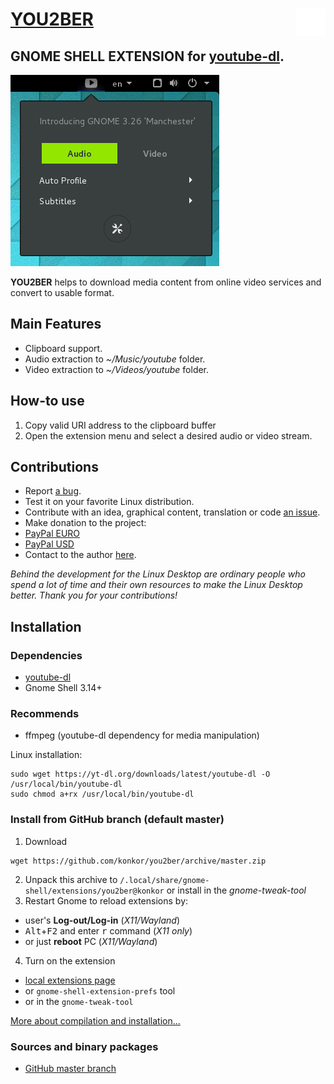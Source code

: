 # [YOU2BER](https://extensions.gnome.org/extension/you2ber/) <img alt="logo" src="/data/icons/u2b.svg" align="right">
**GNOME SHELL EXTENSION** for [youtube-dl](https://github.com/rg3/youtube-dl).
-----

![screencast](/screenshots/screenshot.png)

**YOU2BER** helps to download media content from online video services and convert to usable format.

## Main Features
* Clipboard support.
* Audio extraction to _~/Music/youtube_ folder.
* Video extraction to _~/Videos/youtube_ folder.

## How-to use
1. Copy valid URI address to the clipboard buffer
2. Open the extension menu and select a desired audio or video stream.

## Contributions
* Report [a bug](https://github.com/konkor/you2ber/issues).
* Test it on your favorite Linux distribution.
* Contribute with an idea, graphical content, translation or code [an issue](https://github.com/konkor/you2ber/issues).
* Make donation to the project:
 * [PayPal EURO](https://www.paypal.com/cgi-bin/webscr?cmd=_s-xclick&hosted_button_id=WVAS5RXRMYVC4)
 * [PayPal USD](https://www.paypal.com/cgi-bin/webscr?cmd=_s-xclick&hosted_button_id=HGAFMMMQ9MQJ2)
* Contact to the author [here](https://konkor.github.io/index.html#contact).

_Behind the development for the Linux Desktop are ordinary people who spend a lot of time and their own resources to make the Linux Desktop better. Thank you for your contributions!_


## Installation
### Dependencies
* [youtube-dl](https://github.com/rg3/youtube-dl)
* Gnome Shell 3.14+

### Recommends
* ffmpeg (youtube-dl dependency for media manipulation)

Linux installation:
```
sudo wget https://yt-dl.org/downloads/latest/youtube-dl -O /usr/local/bin/youtube-dl
sudo chmod a+rx /usr/local/bin/youtube-dl
```

### Install from GitHub branch (default master)
1. Download
```
wget https://github.com/konkor/you2ber/archive/master.zip
```
2. Unpack this archive to `/.local/share/gnome-shell/extensions/you2ber@konkor` or install in the _gnome-tweak-tool_
3. Restart Gnome to reload extensions by:
 * user's **Log-out/Log-in** (_X11/Wayland_)
 * <kbd>Alt</kbd>+<kbd>F2</kbd> and enter <kbd>r</kbd> command (_X11 only_)
 * or just **reboot** PC (_X11/Wayland_)
4. Turn on the extension
 * [local extensions page](https://extensions.gnome.org/local/)
 * or `gnome-shell-extension-prefs` tool
 * or in the `gnome-tweak-tool`

[More about compilation and installation...](https://github.com/konkor/obmin/blob/master/INSTALL.md)

### Sources and binary packages
* [GitHub master branch](https://github.com/konkor/you2ber/archive/master.zip)
